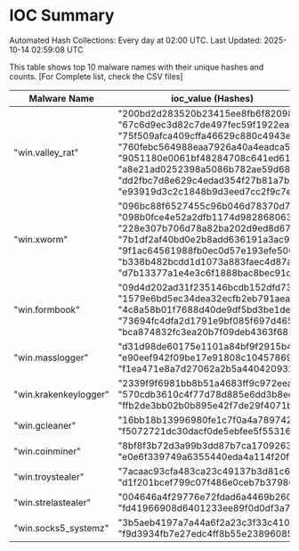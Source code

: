 # IOC Summary

Automated Hash Collections: Every day at 02:00 UTC. Last Updated: 2025-10-14 02:59:08 UTC

This table shows top 10 malware names with their unique hashes and counts. [For Complete list, check the CSV files]

| Malware Name | ioc_value (Hashes) | Count |
|--------------|--------------------|-------|
|  "win.valley_rat" |  "200bd2d283520b23415ee8fb6f820986"<br> "67c6d9ec3d82c7de497fec59f1922ea9"<br> "75f509afca409cffa46629c880c4943e"<br> "760febc564988eaa7926a40a4eadca55"<br> "9051180e0061bf48284708c641ed6102"<br> "a8e21ad0252398a5086b782ae59d680b"<br> "dd2fbc7d8e629c4edad354f27b81a7b1"<br> "e93919d3c2c1848b9d3eed7cc2f9c7e1" | 8 |
|  "win.xworm" |  "096bc88f6527455c96b046d78370d770"<br> "098b0fce4e52a2dfb1174d9828680633"<br> "228e307b706d78a82ba202d9ed8d6732"<br> "7b1df2af40bd0e2b8add636191a3ac9c"<br> "9f1ac64561988fb0ec0d57e193efe506"<br> "b338b482bcdd1d1073a883faec4d87ab"<br> "d7b13377a1e4e3c6f1888bac8bec91d6" | 7 |
|  "win.formbook" |  "09d4d202ad31f235146bcdb152dfd73f"<br> "1579e6bd5ec34dea32ecfb2eb791aea8"<br> "4c8a58b01f7688d40de9df5bd3be1de7"<br> "73694fc4dfa2d1791e9bf085f697d465"<br> "bca874832fc3ea20b7f09deb4363f681" | 5 |
|  "win.masslogger" |  "d31d98de60175e1101a84bf9f2915b49"<br> "e90eef942f09be17e91808c104578695"<br> "f1ea471e8a7d27062a2b5a440420932e" | 3 |
|  "win.krakenkeylogger" |  "2339f9f6981bb8b51a4683ff9c972eea"<br> "570cdb3610c4f77d78d885e6dd3b8ec8"<br> "ffb2de3bb02b0b895e42f7de29f4071b" | 3 |
|  "win.gcleaner" |  "16bb18b13996980fe1c7f0a4a7897421"<br> "f5072721dc30dacf0de5ebfee5f55316" | 2 |
|  "win.coinminer" |  "8bf8f3b72d3a99b3dd87b7ca17092637"<br> "e0e6f339749a6355440eda4a114f20fb" | 2 |
|  "win.troystealer" |  "7acaac93cfa483ca23c49137b3d81c69"<br> "d1f201bcef799c07f486e0ceb7b37980" | 2 |
|  "win.strelastealer" |  "004646a4f29776e72fdad6a4469b2600"<br> "fd41966908d6401233ee89f0d0df3a75" | 2 |
|  "win.socks5_systemz" |  "3b5aeb4197a7a44a6f2a23c3f33c4103"<br> "f9d3934fb7e27edc4ff8b55e23896085" | 2 |